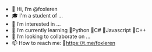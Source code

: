 - 👋 Hi, I’m @foxleren
- 🎓 I'm a student of ...
- 👀 I’m interested in ...
- 🌱 I’m currently learning
				💠Python
				💠C#
				💠Javascript
				💠C++
- 💞️ I’m looking to collaborate on ...
- 📫 How to reach me:
				🔹https://t.me/foxleren
